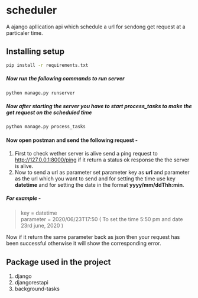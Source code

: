 # scheduler
A ajango apllication api which schedule a url for sendong get request at a particaler time.

## Installing setup

```bash
pip install -r requirements.txt
```
##### Now run the following commands to run server
```bash
python manage.py runserver
 ```
 ##### Now after starting the server you have to start process_tasks to make the get request on the scheduled time
 ```bash
 python manage.py process_tasks
 ```
 
 #### Now open postman and send the following request - 
 
 1. First to check wether server is alive send a ping request to http://127.0.0.1:8000/ping if it return a status ok response the the server is alive.
 2. Now to send a url as parameter set parameter key as **url** and parameter as the url which you want to send and for setting the time use key **datetime** 
    and for setting the date in the format **yyyy/mm/ddThh:min**.
 ##### For example - 
 >key  =   datetime \
 >parameter = 2020/06/23T17:50        ( To set the time 5:50 pm and date 23rd june, 2020 ) 
 
  Now if it return the same parameter back as json then your request has been successful otherwise it will show the corresponding error.
  
  ## Package used in the project
  1. django
  2. djangorestapi
  3. background-tasks
